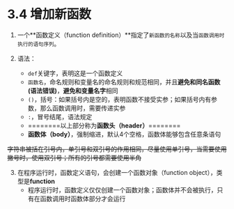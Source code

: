 # 3.4 增加新函数

1. 一个**函数定义（function definition）**指定了`新函数的名称`以及当`函数调用时执行的语句序列`。

2. 语法：
   + `def`关键字，表明这是一个函数定义
   + `函数名`，命名规则和变量名的命名规则和规范相同，并且**避免和同名函数(语法错误)**，**避免和变量名字**相同
   + `()`，括号：如果括号内是空的，表明函数不接受实参；如果括号内有参数，那么函数调用时，需要传递实参
   + `:`，冒号结尾，语法规定
   + ========以上部分称为**函数头（header）**========
   + **函数体（body）**，强制缩进，默认4个空格，函数体能够包含任意条语句


~~字符串被括在引号内，单引号和双引号的作用相同，尽量使用单引号，当需要使用撇号时，使用双引号；所有的引号都需要使用半角~~

3. 在程序运行时，函数定义语句，会创建一个函数对象（function object），类型是**function**
   + 程序运行时，函数定义仅仅创建一个函数对象；函数体并不会被执行，只有在函数调用时函数体部分才会运行













